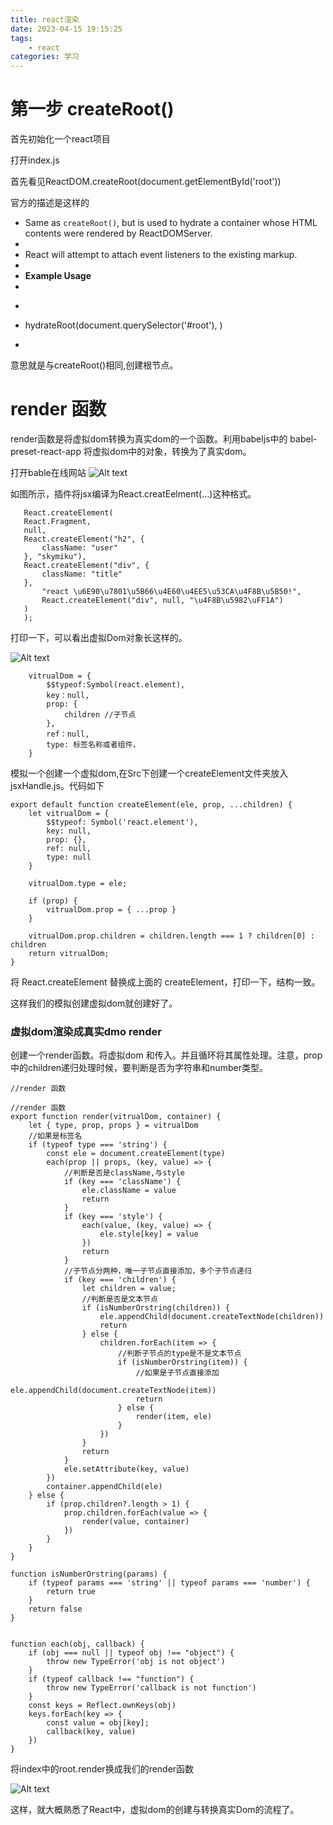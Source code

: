 ```yaml
---
title: react渲染
date: 2023-04-15 19:15:25
tags:
    - react
categories: 学习
---
```

# 第一步 createRoot()

首先初始化一个react项目
<!-- more -->

打开index.js 

首先看见ReactDOM.createRoot(document.getElementById('root'))

官方的描述是这样的

 * Same as `createRoot()`, but is used to hydrate a container whose HTML contents were rendered by ReactDOMServer.
 *
 * React will attempt to attach event listeners to the existing markup.
 *
 * **Example Usage**
 *
 * ```jsx
 * hydrateRoot(document.querySelector('#root'), <App />)
 * ```

 意思就是与createRoot()相同,创建根节点。


 # render 函数

 render函数是将虚拟dom转换为真实dom的一个函数。利用babeljs中的 babel-preset-react-app 将虚拟dom中的对象，转换为了真实dom。



 打开bable在线网站
![Alt text](../../img/image.png)
 
 如图所示，插件将jsx编译为React.creatEelment(...)这种格式。
 ```    
    React.createElement(
    React.Fragment,
    null,
    React.createElement("h2", {
        className: "user"
    }, "skymiku"),
    React.createElement("div", {
        className: "title"
    },
        "react \u6E90\u7801\u5B66\u4E60\u4EE5\u53CA\u4F8B\u5B50!",
        React.createElement("div", null, "\u4F8B\u5982\uFF1A")
    )
    );
 ```

打印一下，可以看出虚拟Dom对象长这样的。

![Alt text](../img/image1.png)
```
    vitrualDom = {
        $$typeof:Symbol(react.element),
        key：null,
        prop: {
            children //子节点
        },
        ref：null,
        type: 标签名称或者组件，
    }

```

模拟一个创建一个虚拟dom,在Src下创建一个createElement文件夹放入jsxHandle.js。代码如下

```
export default function createElement(ele, prop, ...children) {
    let vitrualDom = {
        $$typeof: Symbol('react.element'),
        key: null,
        prop: {},
        ref: null,
        type: null
    }

    vitrualDom.type = ele;

    if (prop) {
        vitrualDom.prop = { ...prop }
    }

    vitrualDom.prop.children = children.length === 1 ? children[0] : children
    return vitrualDom;
}
```

将 React.createElement 替换成上面的 createElement，打印一下，结构一致。

这样我们的模拟创建虚拟dom就创建好了。

### 虚拟dom渲染成真实dmo render

创建一个render函数。将虚拟dom 和传入。并且循环将其属性处理。注意，prop中的children递归处理时候，要判断是否为字符串和number类型。

```
//render 函数

//render 函数
export function render(vitrualDom, container) {
    let { type, prop, props } = vitrualDom
    //如果是标签名
    if (typeof type === 'string') {
        const ele = document.createElement(type)
        each(prop || props, (key, value) => {
            //判断是否是className,与style
            if (key === 'className') {
                ele.className = value
                return
            }
            if (key === 'style') {
                each(value, (key, value) => {
                    ele.style[key] = value
                })
                return
            }
            //子节点分两种，唯一子节点直接添加，多个子节点递归
            if (key === 'children') {
                let children = value;
                //判断是否是文本节点
                if (isNumberOrstring(children)) {
                    ele.appendChild(document.createTextNode(children))
                    return
                } else {
                    children.forEach(item => {
                        //判断子节点的type是不是文本节点
                        if (isNumberOrstring(item)) {
                            //如果是子节点直接添加
                            ele.appendChild(document.createTextNode(item))
                            return
                        } else {
                            render(item, ele)
                        }
                    })
                }
                return
            }
            ele.setAttribute(key, value)
        })
        container.appendChild(ele)
    } else {
        if (prop.children?.length > 1) {
            prop.children.forEach(value => {
                render(value, container)
            })
        }
    }
}

function isNumberOrstring(params) {
    if (typeof params === 'string' || typeof params === 'number') {
        return true
    }
    return false
}


function each(obj, callback) {
    if (obj === null || typeof obj !== "object") {
        throw new TypeError('obj is not object')
    }
    if (typeof callback !== "function") {
        throw new TypeError('callback is not function')
    }
    const keys = Reflect.ownKeys(obj)
    keys.forEach(key => {
        const value = obj[key];
        callback(key, value)
    })
}
```


将index中的root.render换成我们的render函数

![Alt text](../../img/image2.png)

这样，就大概熟悉了React中，虚拟dom的创建与转换真实Dom的流程了。


